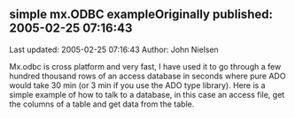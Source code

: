## simple mx.ODBC exampleOriginally published: 2005-02-25 07:16:43 
Last updated: 2005-02-25 07:16:43 
Author: John Nielsen 
 
Mx.odbc is cross platform and very fast, I have used it to go through a few hundred thousand rows of an access database in seconds where pure ADO would take 30 min (or 3 min if you use the ADO type library). Here is a simple example of how to talk to a database, in this case an access file, get the columns of a table and get data from the table.